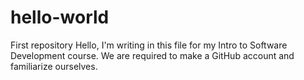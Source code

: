 # hello-world
First repository 
Hello,
I'm writing in this file for my Intro to Software Development course. 
We are required to make a GitHub account and familiarize ourselves. 
